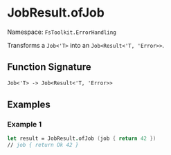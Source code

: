 # JobResult.ofJob

Namespace: `FsToolkit.ErrorHandling`

Transforms a `Job<'T>` into an `Job<Result<'T, 'Error>>`.

## Function Signature

```fsharp
Job<'T> -> Job<Result<'T, 'Error>>
```

## Examples

### Example 1

```fsharp
let result = JobResult.ofJob (job { return 42 })
// job { return Ok 42 }
```
